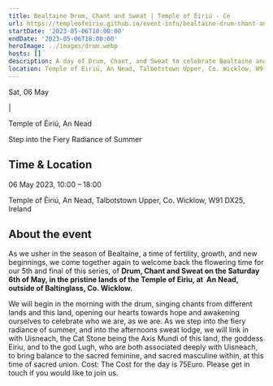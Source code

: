 ```yaml
---
title: Bealtaine Drum, Chant and Sweat | Temple of Éiriú - Ce
url: https://templeofeiriu.github.io/event-info/bealtaine-drum-chant-and-sweat
startDate: '2023-05-06T10:00:00'
endDate: '2023-05-06T18:00:00'
heroImage: ../images/drum.webp
hosts: []
description: A day of Drum, Chant, and Sweat to celebrate Bealtaine and step into the fiery radiance of summer.
location: Temple of Éiriú, An Nead, Talbotstown Upper, Co. Wicklow, W91 DX25, Ireland
---
```

Sat, 06 May

|

Temple of Éiriú, An Nead

Step into the Fiery Radiance of Summer

Time & Location
---------------

06 May 2023, 10:00 – 18:00

Temple of Éiriú, An Nead, Talbotstown Upper, Co. Wicklow, W91 DX25, Ireland

About the event
---------------

As we usher in the season of Bealtaine, a time of fertility, growth, and new beginnings, we come together again to welcome back the flowering time for our 5th and final of this series, of **Drum, Chant and Sweat on the Saturday 6th of May, in the pristine lands of the Temple of Eiriu, at  An Nead, outside of Baltinglass, Co. Wicklow.**

We will begin in the morning with the drum, singing chants from different lands and this land, opening our hearts towards hope and awakening ourselves to celebrate who we are, as we are. As we step into the fiery radiance of summer, and into the afternoons sweat lodge, we will link in with Uisneach, the Cat Stone being the Axis Mundi of this land, the goddess Eiriu, and to the god Lugh, who are both associated deeply with Uisneach, to bring balance to the sacred feminine, and sacred masculine within, at this time of sacred union. Cost: The Cost for the day is 75Euro. Please get in touch if you would like to join us.
